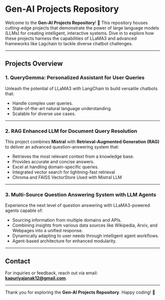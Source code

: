 # Gen-AI Projects Repository 

Welcome to the **Gen-AI Projects Repository**! 🚀 This repository houses cutting-edge projects that demonstrate the power of large language models (LLMs) for creating intelligent, interactive systems. Dive in to explore how these projects harness the capabilities of LLaMA3 and advanced frameworks like Lagchain to tackle diverse chatbot challenges.

---

## Projects Overview

### 1. **QueryGemma: Personalized Assistant for User Queries**

Unleash the potential of LLaMA3 with LangChain to build versatile chatbots that:
- Handle complex user queries.
- State-of-the-art natural language understanding.
- Scalable for diverse use cases.

---

### 2. **RAG Enhanced LLM for Document Query Resolution**

This project combines **Mistral** with **Retrieval-Augmented Generation (RAG)** to deliver an advanced question-answering system that:
- Retrieves the most relevant context from a knowledge base.
- Provides accurate and concise answers.
- Excel at handling domain-specific queries.
- Integrated vector search for lightning-fast retrieval
- Chroma and FAISS VectorStore Used with Mistral LLM
---

### 3. **Multi-Source Question Answering System with LLM Agents**

Experience the next level of question answering with LLaMA3-powered agents capable of:
- Sourcing information from multiple domains and APIs.
- Combining insights from various data sources like Wikipedia, Arxiv, and Webpages into a unified response.
- Dynamically adapting to user needs through intelligent agent workflows.
- Agent-based architecture for enhanced modularity.

---

## Contact

For inquiries or feedback, reach out via email: **kapuriyajanak12@gmail.com**.

---

Thank you for exploring the **Gen-AI Projects Repository**. Happy coding! 🎉


